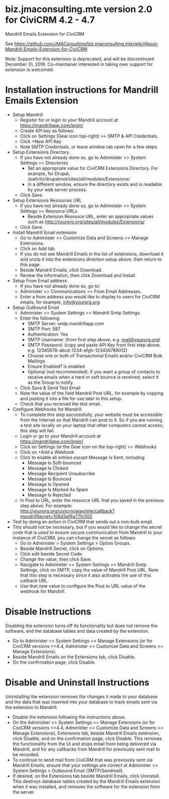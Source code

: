 biz.jmaconsulting.mte version 2.0 for CiviCRM 4.2 - 4.7
=======================================================

Mandrill Emails Extension for CiviCRM

See https://github.com/JMAConsulting/biz.jmaconsulting.mte/wiki/About-Mandrill-Emails-Extension-for-CiviCRM

Note: Support for this extension is deprecated, and will be discontinued December 31, 2016. Co-maintainer interested in taking over support for extension is welcomed.

Installation instructions for Mandrill Emails Extension
=======================================================

* Setup Mandrill
  * Register for or login to your Mandrill account at https://mandrillapp.com/login/
  * Create API key as follows:
  * Click on Settings (Gear icon top-right) >> SMTP & API Credentials.
  * Click +New API Key
  * Note SMTP Credentials, or leave window tab open for a few steps.
* Setup Extensions Directory 
  * If you have not already done so, go to Administer >> System Settings >> Directories
    * Set an appropriate value for CiviCRM Extensions Directory. For example, for Drupal, /path/to/drupalroot/sites/all/modules/Extensions/
    * In a different window, ensure the directory exists and is readable by your web server process.
  * Click Save.
* Setup Extensions Resources URL
  * If you have not already done so, go to Administer >> System Settings >> Resource URLs
    * Beside Extension Resource URL, enter an appropriate values such as http://yourorg.org/sites/all/modules/Extensions/
  * Click Save.
* Install Mandrill Email extension
  * Go to Administer >> Customize Data and Screens >> Manage Extensions.
  * Click on Add tab.
  * If you do not see Mandrill Emails in the list of extensions, download it and unzip it into the extensions direction setup above, then return to this page.
  * Beside Mandrill Emails, click Download.
  * Review the information, then click Download and Install.
* Setup From Email address
  * If you have not already done so, go to:
  * Administer >> Communications >> From Email Addresses.
  * Enter a from address you would like to display to users for CiviCRM emails, for example, info@yourorg.org.
* Setup Outbound Email
  * Administer >> System Settings >> Mandrill Smtp Settings.
  * Enter the following:
    * SMTP Server: smtp.mandrillapp.com
    * SMTP Port: 587
    * Authentication: Yes
    * SMTP Username: (from first step above, e.g. mail@yourorg.org)
    * SMTP Password: (copy and paste API Key from first step above, e.g. 12345678-abcd-1234-efgh-123456789012)
    * Choose one or both of Transactional Emails and/or CiviCRM Bulk Mailings
    * Ensure Enabled? is enabled
    * Optional (not recommended): if you want a group of contacts to receive emails when a hard or soft bounce is received, select it as the Group to notify.
  * Click Save & Send Test Email
  * Note the value of the field Mandrill Post URL, for example by copying and pasting it into a file for use later in this setup.
  * Check that you received the test email.
* Configure Webhooks for Mandrill
  * To complete this step successfully, your website must be accessible from the Internet so that Mandrill can post to it. So if you are running a test site locally on your laptop that other computers cannot access, this step will fail.
  * Login or go to your Mandrill account at https://mandrillapp.com/login/
  * Click on Settings (ie the Gear icon on the top-right) >> Webhooks
  * Click on +Add a Webhook
  * Click to enable all entries _except_ Message Is Sent, including
    * Message Is Soft-bounced
    * Message Is Clicked
    * Message Recipient Unsubscribe
    * Message Is Bounced
    * Message Is Opened
    * Message Is Marked As Spam
    * Message Is Rejected
  * In Post to URL, enter the resource URL that you saved in the previous step above. For example: http://yourorg.org/civicrm/ajax/mte/callback?mandrillSecret=108d3af8a77fc502 
* Test by doing an action in CiviCRM that sends out a non-bulk email.
* This should not be necessary, but if you would like to change the secret code that is used to ensure secure communication from Mandrill to your instance of CiviCRM, you can change the secret as follows:
  * Go to Administer > System Settings > Option Groups.
  * Beside Mandrill Secret, click on Options.
  * Click edit beside Secret Code.
  * Change the value, then click Save.
  * Navigate to Administer >> System Settings >> Mandrill Smtp Settings, click on SMTP, copy the value of Mandrill Post URL. Note that this step is necessary since it also activates the use of this callback URL.
  * Use that new value to configure the Post to URL value of the webhook for Mandrill.

Disable Instructions
====================
Disabling the extension turns off its functionality but does not remove the software, and the database tables and data created by the extension.
* Go to Administer >> System Settings >> Manage Extensions (or for CiviCRM versions <=4.4, Administer >> Customize Data and Screens >> Manage Extensions).
* Beside Mandrill Emails on the Extensions tab, click Disable.
* On the confirmation page, click Disable.

Disable and Uninstall Instructions
======================
Uninstalling the extension removes the changes it made to your database and the data that was inserted into your database to track emails sent via the extension to Mandrill. 
* Disable the extension following the instructions above.
* On the Administer >> System Settings >> Manage Extensions (or for CiviCRM versions <=4.4, Administer >> Customize Data and Screens >> Manage Extensions), Extensions tab, beside Mandrill Emails extension, click Disable, and on the confirmation page, click Disable. This removes the functionality from the UI and stops email from being delivered via Mandrill, and for any callbacks from Mandrill for previously sent mail to be recorded.
* To continue to send mail from CiviCRM that was previously sent via Mandrill Emails, ensure that your settings are correct at Administer >> System Settings > Outbound Email (SMTP/Sendmail).
* If desired, on the Extensions tab beside Mandrill Emails, click Uninstall. This destroys database tables created by the Mandrill Emails extension when it was installed, and removes the software for the extension from the server.
